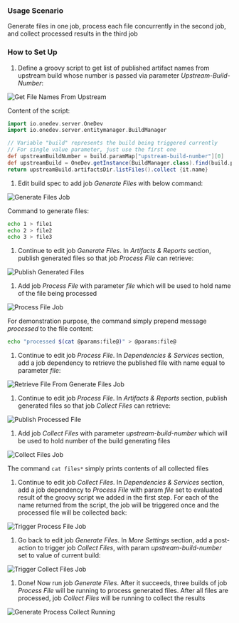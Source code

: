 ### Usage Scenario

Generate files in one job, process each file concurrently in the second job, and collect processed results in the third job

### How to Set Up

1. Define a groovy script to get list of published artifact names from upstream build whose number is passed via parameter _Upstream-Build-Number_:

  ![Get File Names From Upstream](../images/generate-process-collect/get-file-names-from-upstream.png)
  
  Content of the script:
  ```groovy
  import io.onedev.server.OneDev
  import io.onedev.server.entitymanager.BuildManager

  // Variable "build" represents the build being triggered currently
  // For single value parameter, just use the first one
  def upstreamBuildNumber = build.paramMap["upstream-build-number"][0]
  def upstreamBuild = OneDev.getInstance(BuildManager.class).find(build.project, upstreamBuildNumber as Long)
  return upstreamBuild.artifactsDir.listFiles().collect {it.name}
  ```
  
1. Edit build spec to add job _Generate Files_ with below command:

  ![Generate Files Job](../images/generate-process-collect/generate-files-job.png)
  
  Command to generate files:
  ``` bash
  echo 1 > file1
  echo 2 > file2
  echo 3 > file3
  ```
  
1. Continue to edit job _Generate Files_. In _Artifacts & Reports_ section, publish generated files so that job _Process File_ can retrieve:

  ![Publish Generated Files](../images/generate-process-collect/publish-generated-files.png)
  
1. Add  job _Process File_ with parameter _file_ which will be used to hold name of the file being processed

  ![Process File Job](../images/generate-process-collect/process-file-job.png)
  
  For demonstration purpose, the command simply prepend message _processed_ to the file content:
  ``` bash
  echo "processed $(cat @params:file@)" > @params:file@
  ```
  
1. Continue to edit job _Process File_. In _Dependencies & Services_ section, add a job dependency to retrieve the published file with name equal to parameter _file_:

  ![Retrieve File From Generate Files Job](../images/generate-process-collect/retrieve-file-from-generate-files-job.png)
  
1. Continue to edit job _Process File_. In _Artifacts & Reports_ section, publish generated files so that job _Collect Files_ can retrieve:

  ![Publish Processed File](../images/generate-process-collect/publish-processed-file.png)

1. Add job _Collect Files_ with parameter _upstream-build-number_ which will be used to hold number of the build generating files

  ![Collect Files Job](../images/generate-process-collect/collect-files-job.png)
  
  The command `cat files*` simply prints contents of all collected files
  
1. Continue to edit job _Collect Files_. In _Dependencies & Services_ section, add a job dependency to _Process File_ with param _file_ set to evaluated result of the groovy script we added in the first step. For each of the name returned from the script, the job will be triggered once and the processed file will be collected back:

  ![Trigger Process File Job](../images/generate-process-collect/trigger-process-file-job.png)
  
1. Go back to edit job _Generate Files_. In _More Settings_ section, add a post-action to trigger job _Collect Files_, with param _upstream-build-number_ set to value of current build:

  ![Trigger Collect Files Job](../images/generate-process-collect/trigger-collect-files-job.png)
  
1. Done! Now run job _Generate Files_. After it succeeds, three builds of job _Process File_ will be running to process generated files. After all files are processed, job _Collect Files_ will be running to collect the results

  ![Generate Process Collect Running](../images/generate-process-collect/generate-process-collect-running.png)